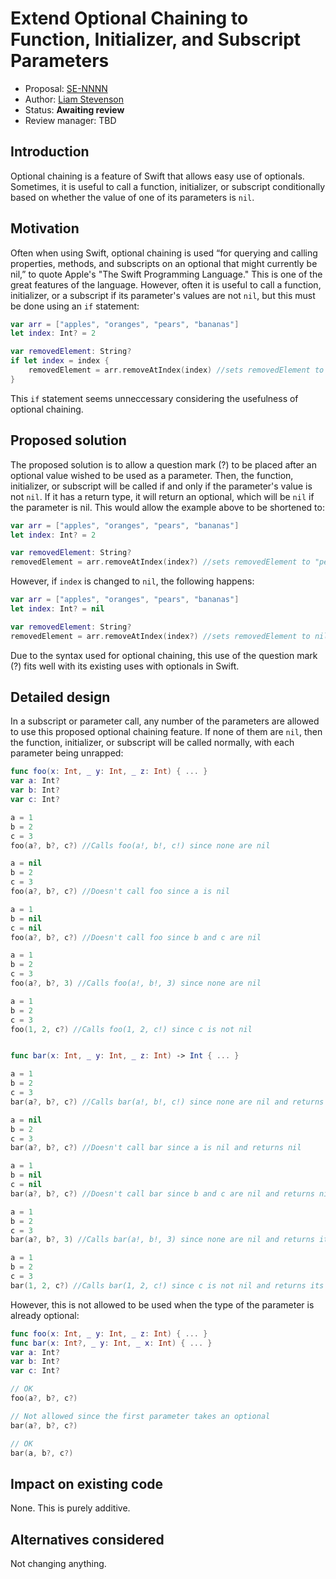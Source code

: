 # Extend Optional Chaining to Function, Initializer, and Subscript Parameters

* Proposal: [SE-NNNN](NNNN-filename.md)
* Author: [Liam Stevenson](https://github.com/liam923)
* Status: **Awaiting review**
* Review manager: TBD

## Introduction

Optional chaining is a feature of Swift that allows easy use of optionals. Sometimes, it is useful to call a function, initializer, or subscript conditionally based on whether the value of one of its parameters is `nil`.

## Motivation

Often when using Swift, optional chaining is used “for querying and calling properties, methods, and subscripts on an optional that might currently be nil,” to quote Apple's "The Swift Programming Language." This is one of the great features of the language. However, often it is useful to call a function, initializer, or a subscript if its parameter's values are not `nil`, but this must be done using an `if` statement:

```swift
var arr = ["apples", "oranges", "pears", "bananas"]
let index: Int? = 2

var removedElement: String?
if let index = index {
    removedElement = arr.removeAtIndex(index) //sets removedElement to "pears"
}
```

This `if` statement seems unneccessary considering the usefulness of optional chaining.

## Proposed solution

The proposed solution is to allow a question mark (?) to be placed after an optional value wished to be used as a parameter. Then, the function, initializer, or subscript will be called if and only if the parameter's value is not `nil`. If it has a return type, it will return an optional, which will be `nil` if the parameter is nil. This would allow the example above to be shortened to:

```swift
var arr = ["apples", "oranges", "pears", "bananas"]
let index: Int? = 2

var removedElement: String?
removedElement = arr.removeAtIndex(index?) //sets removedElement to "pears"
```

However, if `index` is changed to `nil`, the following happens:

```swift
var arr = ["apples", "oranges", "pears", "bananas"]
let index: Int? = nil

var removedElement: String?
removedElement = arr.removeAtIndex(index?) //sets removedElement to nil
```

Due to the syntax used for optional chaining, this use of the question mark (?) fits well with its existing uses with optionals in Swift.

## Detailed design

In a subscript or parameter call, any number of the parameters are allowed to use this proposed optional chaining feature. If none of them are `nil`, then the function, initializer, or subscript will be called normally, with each parameter being unrapped:

```swift
func foo(x: Int, _ y: Int, _ z: Int) { ... }
var a: Int?
var b: Int?
var c: Int?

a = 1
b = 2
c = 3
foo(a?, b?, c?) //Calls foo(a!, b!, c!) since none are nil

a = nil
b = 2
c = 3
foo(a?, b?, c?) //Doesn't call foo since a is nil

a = 1
b = nil
c = nil
foo(a?, b?, c?) //Doesn't call foo since b and c are nil

a = 1
b = 2
c = 3
foo(a?, b?, 3) //Calls foo(a!, b!, 3) since none are nil

a = 1
b = 2
c = 3
foo(1, 2, c?) //Calls foo(1, 2, c!) since c is not nil


func bar(x: Int, _ y: Int, _ z: Int) -> Int { ... }

a = 1
b = 2
c = 3
bar(a?, b?, c?) //Calls bar(a!, b!, c!) since none are nil and returns its normal value as type Int?

a = nil
b = 2
c = 3
bar(a?, b?, c?) //Doesn't call bar since a is nil and returns nil

a = 1
b = nil
c = nil
bar(a?, b?, c?) //Doesn't call bar since b and c are nil and returns nil

a = 1
b = 2
c = 3
bar(a?, b?, 3) //Calls bar(a!, b!, 3) since none are nil and returns its normal value as type Int?

a = 1
b = 2
c = 3
bar(1, 2, c?) //Calls bar(1, 2, c!) since c is not nil and returns its normal value as type Int?
```

However, this is not allowed to be used when the type of the parameter is already optional:

```swift
func foo(x: Int, _ y: Int, _ z: Int) { ... }
func bar(x: Int?, _ y: Int, _ x: Int) { ... }
var a: Int?
var b: Int?
var c: Int?

// OK
foo(a?, b?, c?)

// Not allowed since the first parameter takes an optional
bar(a?, b?, c?)

// OK
bar(a, b?, c?)
```

## Impact on existing code

None. This is purely additive.

## Alternatives considered

Not changing anything.

